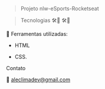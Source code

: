 > Projeto nlw-eSports-Rocketseat


> Tecnologias 🛠🔨 🛠🔨


 🔨 Ferramentas utilizadas: 

- HTML

- CSS.

Contato 

 📩 aleclimadev@gmail.com
